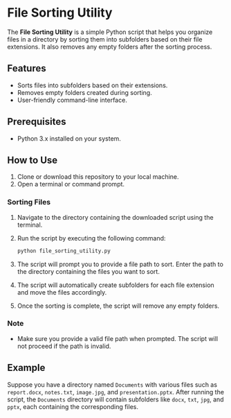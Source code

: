 
# File Sorting Utility

The **File Sorting Utility** is a simple Python script that helps you organize files in a directory by sorting them into subfolders based on their file extensions. It also removes any empty folders after the sorting process.

## Features

- Sorts files into subfolders based on their extensions.
- Removes empty folders created during sorting.
- User-friendly command-line interface.

## Prerequisites

- Python 3.x installed on your system.

## How to Use

1. Clone or download this repository to your local machine.
2. Open a terminal or command prompt.

### Sorting Files

1. Navigate to the directory containing the downloaded script using the terminal.
2. Run the script by executing the following command:

   ```bash
   python file_sorting_utility.py
   ```

3. The script will prompt you to provide a file path to sort. Enter the path to the directory containing the files you want to sort.

4. The script will automatically create subfolders for each file extension and move the files accordingly.

5. Once the sorting is complete, the script will remove any empty folders.

### Note

- Make sure you provide a valid file path when prompted. The script will not proceed if the path is invalid.

## Example

Suppose you have a directory named `Documents` with various files such as `report.docx`, `notes.txt`, `image.jpg`, and `presentation.pptx`. After running the script, the `Documents` directory will contain subfolders like `docx`, `txt`, `jpg`, and `pptx`, each containing the corresponding files.


